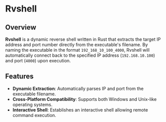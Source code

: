 # Rvshell

## Overview

**Rvshell** is a dynamic reverse shell written in Rust that extracts the target IP address and port number directly from the executable's filename. By naming the executable in the format `192_168_10_100_4000`, Rvshell will automatically connect back to the specified IP address (`192.168.10.100`) and port (`4000`) upon execution.

## Features

- **Dynamic Extraction**: Automatically parses IP and port from the executable filename.
- **Cross-Platform Compatibility**: Supports both Windows and Unix-like operating systems.
- **Interactive Shell**: Establishes an interactive shell allowing remote command execution.

